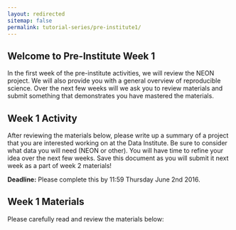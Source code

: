```yaml
---
layout: redirected
sitemap: false
permalink: tutorial-series/pre-institute1/
---
```

## Welcome to Pre-Institute Week 1

In the first week of the pre-institute activities, we will review the NEON
project. We will also provide you with a general overview of reproducible science.
Over the next few weeks will we ask you to review materials and submit something
that demonstrates you have mastered the materials.

## Week 1 Activity
After reviewing the materials below, please write up a
summary of a project that you are interested working on at the Data Institute.
Be sure to consider what data you will need (NEON or
other). You will have time to refine your idea over the next few weeks.
Save this document as you will submit it next week as a part of week 2 materials!

<i class="fa fa-star"></i> **Deadline:** Please complete this by 11:59 Thursday June 2nd 2016.

## Week 1 Materials

Please carefully read and review the materials below:

